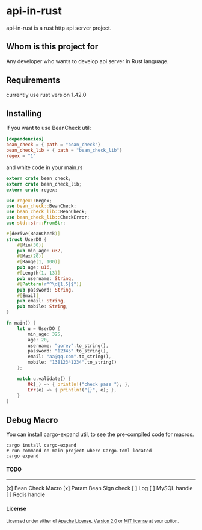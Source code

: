 api-in-rust
===========
api-in-rust is a rust http api server project.

Whom is this project for
------------------------
Any developer who wants to develop api server in Rust language.

Requirements
------------
currently use rust version 1.42.0

Installing
----------

If you want to use BeanCheck util:

```toml
[dependencies]
bean_check = { path = "bean_check"}
bean_check_lib = { path = "bean_check_lib"}
regex = "1"
```

and white code in your main.rs
```rs
extern crate bean_check;
extern crate bean_check_lib;
extern crate regex;

use regex::Regex;
use bean_check::BeanCheck;
use bean_check_lib::BeanCheck;
use bean_check_lib::CheckError;
use std::str::FromStr;

#[derive(BeanCheck)]
struct UserDO {
    #[Min(30)]
    pub min_age: u32,
    #[Max(20)]
    #[Range(1, 100)]
    pub age: u16,
    #[Length(1, 13)]
    pub username: String,
    #[Pattern(r"^\d{1,5}$")]
    pub password: String,
    #[Email]
    pub email: String,
    pub mobile: String,
}

fn main() {
    let u = UserDO {
        min_age: 325,
        age: 20,
        username: "gorey".to_string(),
        password: "12345".to_string(),
        email: "aa@qq.com".to_string(),
        mobile: "13812341234".to_string()
    };

    match u.validate() {
        Ok(_) => { println!("check pass "); },
        Err(e) => { println!("{}", e); },
    }
}
```

Debug Macro
-----------
You can install cargo-expand util, to see the pre-compiled code for macros.

```shell script
cargo install cargo-expand
# run command on main project where Cargo.toml located
cargo expand
```

#### TODO
---------

[x] Bean Check Macro
[x] Param Bean Sign check
[ ] Log
[ ] MySQL handle
[ ] Redis handle


#### License

<sup>
Licensed under either of <a href="LICENSE-APACHE">Apache License, Version
2.0</a> or <a href="LICENSE-MIT">MIT license</a> at your option.
</sup>

<br>

